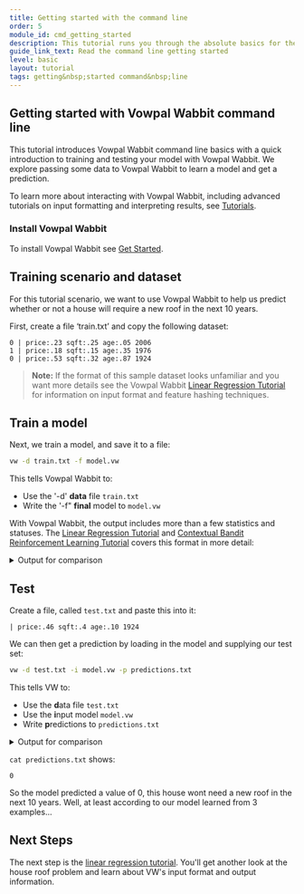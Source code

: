 ```yaml
---
title: Getting started with the command line
order: 5
module_id: cmd_getting_started
description: This tutorial runs you through the absolute basics for the command line
guide_link_text: Read the command line getting started
level: basic
layout: tutorial
tags: getting&nbsp;started command&nbsp;line
---
```


## Getting started with Vowpal Wabbit command line

This tutorial introduces Vowpal Wabbit command line basics with a quick introduction to training and testing your model with Vowpal Wabbit. We explore passing some data to Vowpal Wabbit to learn a model and get a prediction. 

To learn more about interacting with Vowpal Wabbit, including advanced tutorials on input formatting and interpreting results, see [Tutorials](https://vowpalwabbit.org/tutorials.html).

### Install Vowpal Wabbit

To install Vowpal Wabbit see [Get Started](https://vowpalwabbit.org/start.html).

## Training scenario and dataset

For this tutorial scenario, we want to use Vowpal Wabbit to help us predict whether or not a house will require a new roof in the next 10 years.

First, create a file ‘train.txt’ and copy the following dataset:

```
0 | price:.23 sqft:.25 age:.05 2006
1 | price:.18 sqft:.15 age:.35 1976
0 | price:.53 sqft:.32 age:.87 1924
```

>**Note:** If the format of this sample dataset looks unfamiliar and you want more details see the Vowpal Wabbit [Linear Regression Tutorial](https://vowpalwabbit.org/guides/getting_started.html#a-first-data-set) for information on input format and feature hashing techniques.

## Train a model

Next, we train a model, and save it to a file:

```sh
vw -d train.txt -f model.vw
```

This tells Vowpal Wabbit to:

- Use the '-d' **data** file `train.txt`
- Write the '-f" **final** model to `model.vw`

With Vowpal Wabbit, the output includes more than a few statistics and statuses. The [Linear Regression Tutorial](https://vowpalwabbit.org/guides/getting_started.html#vws-diagnostic-information) and [Contextual Bandit Reinforcement Learning Tutorial](https://vowpalwabbit.org/tutorials/contextual_bandits.html) covers this format in more detail:

<details>
  <summary>Output for comparison</summary>

```
final_regressor = model.vw
Num weight bits = 18
learning rate = 0.5
initial_t = 0
power_t = 0.5
using no cache
Reading datafile = train.txt
num sources = 1
average  since         example        example  current  current  current
loss     last          counter         weight    label  predict features
0.000000 0.000000            1            1.0   0.0000   0.0000        5
0.500000 1.000000            2            2.0   1.0000   0.0000        5

finished run
number of examples = 3
weighted example sum = 3.000000s
weighted label sum = 1.000000
average loss = 0.666667
best constant = 0.333333
best constant's loss = 0.222222
total feature number = 15
```

</details>

## Test

Create a file, called `test.txt` and paste this into it:
```
| price:.46 sqft:.4 age:.10 1924
```

We can then get a prediction by loading in the model and supplying our test set:
```sh
vw -d test.txt -i model.vw -p predictions.txt
```
This tells VW to:
- Use the **d**ata file `test.txt`
- Use the **i**nput model `model.vw`
- Write **p**redictions to `predictions.txt`

<details>
  <summary>Output for comparison</summary>

```
predictions = predictions.txt
Num weight bits = 18
learning rate = 0.5
initial_t = 0
power_t = 0.5
using no cache
Reading datafile = test.txt
num sources = 1
average  since         example        example  current  current  current
loss     last          counter         weight    label  predict features
    n.a.     n.a.            1            1.0  unknown   0.0000        5

finished run
number of examples = 1
weighted example sum = 1.000000
weighted label sum = 0.000000
average loss = n.a.
```

</details>

`cat predictions.txt` shows:
```
0
```

So the model predicted a value of 0, this house wont need a new roof in the next 10 years. Well, at least according to our model learned from 3 examples...

## Next Steps

The next step is the [linear regression tutorial](https://vowpalwabbit.org/guides/getting_started.html). You'll get another look at the house roof problem and learn about VW's input format and output information.
